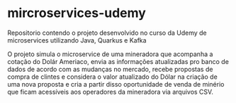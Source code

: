 # mircroservices-udemy
Repositorio contendo o projeto desenvolvido no curso da Udemy de microservices utilizando Java, Quarkus e Kafka

O projeto simula o microservice de uma mineradora que acompanha a cotação do Dolár Ameriaco, envia as informações atualizadas pro banco de dados de acordo com as mudanças no mercado, recebe propostas de compra de clintes e considera o valor atualizado do Dólar na criação de uma nova proposta e cria a partir disso oportunidade de venda de minério que ficam acessíveis aos operadores da mineradora via arquivos CSV.
